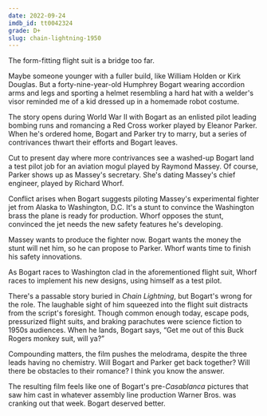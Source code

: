 ```yaml
---
date: 2022-09-24
imdb_id: tt0042324
grade: D+
slug: chain-lightning-1950
---
```


The form-fitting flight suit is a bridge too far.

<!-- end -->

Maybe someone younger with a fuller build, like William Holden or Kirk Douglas. But a forty-nine-year-old Humphrey Bogart wearing accordion arms and legs and sporting a helmet resembling a hard hat with a welder's visor reminded me of a kid dressed up in a homemade robot costume.

The story opens during World War II with Bogart as an enlisted pilot leading bombing runs and romancing a Red Cross worker played by Eleanor Parker. When he's ordered home, Bogart and Parker try to marry, but a series of contrivances thwart their efforts and Bogart leaves.

Cut to present day where more contrivances see a washed-up Bogart land a test pilot job for an aviation mogul played by Raymond Massey. Of course, Parker shows up as Massey's secretary. She's dating Massey's chief engineer, played by Richard Whorf.

Conflict arises when Bogart suggests piloting Massey's experimental fighter jet from Alaska to Washington, D.C. It's a stunt to convince the Washington brass the plane is ready for production. Whorf opposes the stunt, convinced the jet needs the new safety features he's developing.

Massey wants to produce the fighter now. Bogart wants the money the stunt will net him, so he can propose to Parker. Whorf wants time to finish his safety innovations.

As Bogart races to Washington clad in the aforementioned flight suit, Whorf races to implement his new designs, using himself as a test pilot.

There's a passable story buried in _Chain Lightning_, but Bogart's wrong for the role. The laughable sight of him squeezed into the flight suit distracts from the script's foresight. Though common enough today, escape pods, pressurized flight suits, and braking parachutes were science fiction to 1950s audiences. When he lands, Bogart says, “Get me out of this Buck Rogers monkey suit, will ya?”

Compounding matters, the film pushes the melodrama, despite the three leads having no chemistry. Will Bogart and Parker get back together? Will there be obstacles to their romance? I think you know the answer.

The resulting film feels like one of Bogart's pre-<span data-imdb-id="tt0034583">_Casablanca_</span> pictures that saw him cast in whatever assembly line production Warner Bros. was cranking out that week. Bogart deserved better.
